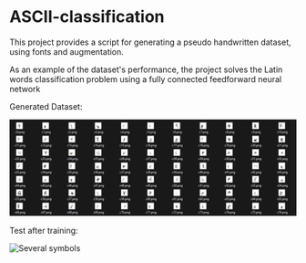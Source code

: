 # ASCII-classification

This project provides a script for generating a pseudo handwritten dataset, using fonts and augmentation.

As an example of the dataset's performance, the project solves the Latin words classification problem using a fully connected feedforward neural network

Generated Dataset:

![Dataset](res/data_exmpl.png)

Test after training:

![Several symbols](res/test1.gif)


